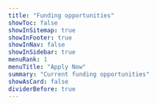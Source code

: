 ```yaml
---
title: "Funding opportunities"
showToc: false
showInSitemap: true
showInFooter: true
showInNav: false
showInSidebar: true
menuRank: 1
menuTitle: "Apply Now"
summary: "Current funding opportunities"
showAsCard: false
dividerBefore: true
---
```


<NofoList/>
